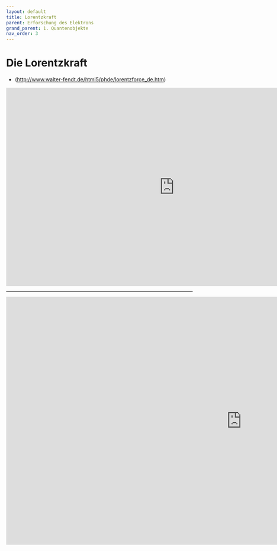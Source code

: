 ```yaml
---
layout: default
title: Lorentzkraft
parent: Erforschung des Elektrons
grand_parent: 1. Quantenobjekte
nav_order: 3
---
```


# Die Lorentzkraft
* (http://www.walter-fendt.de/html5/phde/lorentzforce_de.htm)

<iframe scrolling="no" src="https://www.geogebra.org/material/iframe/id/HmmMz9r6/width/908/height/535/border/888888/smb/false/stb/false/stbh/false/ai/false/asb/false/sri/false/rc/false/ld/false/sdz/false/ctl/false" width="908px" height="535px" style="border:0px;"> </iframe>

---

<iframe scrolling="no" src="https://www.geogebra.org/material/iframe/id/qbCmjQBx/width/1272/height/669/border/888888/smb/false/stb/false/stbh/false/ai/false/asb/false/sri/true/rc/false/ld/false/sdz/true/ctl/false" width="1272px" height="669px" style="border:0px;"> </iframe>
